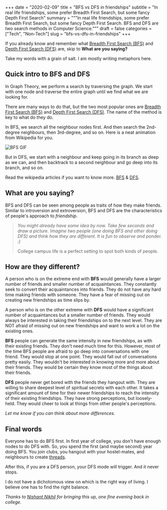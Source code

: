 +++
date = "2020-02-09"
title = "BFS vs DFS in friendships"
subtitle = "In real life friendships, some prefer Breadth First Search, but some fancy Depth First Search"
summary = """In real life friendships, some prefer Breadth First Search, but some fancy Depth First Search. BFS and DFS
are two search methods in Computer Science."""
draft = false
categories = ["Tech", "Non-Tech"]
slug = "bfs-vs-dfs-in-friendships"
+++

If you already know and remember what [Breadth First Search (BFS)](https://en.wikipedia.org/wiki/Breadth-first_search) and
[Depth First Search (DFS)](https://en.wikipedia.org/wiki/Depth-first_search) are, skip to **What are you saying?**

Take my words with a grain of salt. I am mostly writing metaphors here.

## Quick intro to BFS and DFS

In Graph Theory, we perform a search by traversing the graph. We start with one node and traverse the entire graph until we find what we are looking for.

There are many ways to do that, but the two most popular ones are [Breadth First Search (BFS)](https://en.wikipedia.org/wiki/Breadth-first_search)
and [Depth First Search (DFS)](https://en.wikipedia.org/wiki/Depth-first_search). The name of the method is key to what do they do.

In BFS, we search all the neighbour nodes first. And then search the 2nd-degree neighbours, then 3rd-degree, and so on. Here is a neat animation from Wikipedia for you.

![BFS GIF](https://upload.wikimedia.org/wikipedia/commons/4/46/Animated_BFS.gif)

But in DFS, we start with a neighbour and keep going in its branch as deep as we can, and then backtrack to a second neighbour and go deep into its branch, and so on.

Read the wikipedia articles if you want to know more. [BFS](https://en.wikipedia.org/wiki/Breadth-first_search) & [DFS](https://en.wikipedia.org/wiki/Depth-first_search).

## What are you saying?

BFS and DFS can be seen among people as traits of how they make friends. Similar to introversion and extroversion, BFS and DFS are the characteristics of people's approach to *friendship*.

> _You might already have some idea by now. Take few seconds and draw a picture. Imagine two people (one doing BFS and other doing DFS)
and think how they are different. It is fun to observe and ponder. :)_
>
> College campus life is a perfect setting to spot both kinds of people.

## How are they different?

A person who is on the extreme end with **BFS** would generally have a larger number of friends and smaller number of acquaintances.
They constantly seek to convert their acquaintances into friends. They do not have any hard time making friends with someone.
They have a fear of missing out on creating new friendships as time slips by.

A person who is on the other extreme with **DFS** would have a significant number of acquaintances but a smaller number of friends.
They would always be interested in taking their friendships on to the next level. They are NOT afraid of missing out on new friendships
and want to work a lot on the existing ones.

**BFS** people can generate the same intensity in new friendships, as with their existing friends. They don't need much time for this.
However, most of the time BFS people are afraid to go deep into conversations with one friend. They would stop at one point.
They would fall out of conversations pretty easily. They wouldn't be interested in knowing more and more about their friends.
They would be certain they know most of the things about their friends.

**DFS** people never get bored with the friends they hangout with. They are willing to share deepest level of spiritual secrets
with each other. It takes a significant amount of time for their newer friendships to reach the intensity of their existing
friendships. They have strong perceptions, but loosely-held. They would cheer to look at things from other people's perceptions.

_Let me know if you can think about more differences._

## Final words

Everyone has to do BFS first. In first year of college, you don't have enough nodes to do DFS with. So, you spend the first
(and maybe second) year doing BFS. You join clubs, you hangout with your hostel-mates, and neighbours to create
[threads](/blog/threads/).

After this, if you are a DFS person, your DFS mode will trigger. And it never stops.

I do not have a dichotomous view on which is the right way of living. I believe one has to find the right balance. 

_Thanks to [Nishant Nikhil](https://nishnik.me) for bringing this up, one fine evening back in college._
